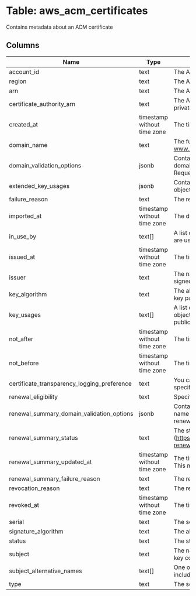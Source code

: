 
# Table: aws_acm_certificates
Contains metadata about an ACM certificate
## Columns
| Name        | Type           | Description  |
| ------------- | ------------- | -----  |
|account_id|text|The AWS Account ID of the resource.|
|region|text|The AWS Region of the resource.|
|arn|text|The Amazon Resource Name (ARN) of the certificate|
|certificate_authority_arn|text|The Amazon Resource Name (ARN) of the ACM PCA private certificate authority (CA) that issued the certificate|
|created_at|timestamp without time zone|The time at which the certificate was requested.|
|domain_name|text|The fully qualified domain name for the certificate, such as www.example.com or example.com.|
|domain_validation_options|jsonb|Contains information about the initial validation of each domain name that occurs as a result of the RequestCertificate request.|
|extended_key_usages|jsonb|Contains a list of Extended Key Usage X.509 v3 extension objects.|
|failure_reason|text|The reason the certificate request failed|
|imported_at|timestamp without time zone|The date and time at which the certificate was imported|
|in_use_by|text[]|A list of ARNs for the Amazon Web Services resources that are using the certificate|
|issued_at|timestamp without time zone|The time at which the certificate was issued|
|issuer|text|The name of the certificate authority that issued and signed the certificate.|
|key_algorithm|text|The algorithm that was used to generate the public-private key pair.|
|key_usages|text[]|A list of Key Usage X.509 v3 extension objects. Each object is a string value that identifies the purpose of the public key contained in the certificate.|
|not_after|timestamp without time zone|The time after which the certificate is not valid.|
|not_before|timestamp without time zone|The time before which the certificate is not valid.|
|certificate_transparency_logging_preference|text|You can opt out of certificate transparency logging by specifying the DISABLED option|
|renewal_eligibility|text|Specifies whether the certificate is eligible for renewal|
|renewal_summary_domain_validation_options|jsonb|Contains information about the validation of each domain name in the certificate, as it pertains to ACM's managed renewal.|
|renewal_summary_status|text|The status of ACM's managed renewal (https://docs.aws.amazon.com/acm/latest/userguide/acm-renewal.html) of the certificate.  This member is required.|
|renewal_summary_updated_at|timestamp without time zone|The time at which the renewal summary was last updated.  This member is required.|
|renewal_summary_failure_reason|text|The reason that a renewal request was unsuccessful.|
|revocation_reason|text|The reason the certificate was revoked|
|revoked_at|timestamp without time zone|The time at which the certificate was revoked|
|serial|text|The serial number of the certificate.|
|signature_algorithm|text|The algorithm that was used to sign the certificate.|
|status|text|The status of the certificate.|
|subject|text|The name of the entity that is associated with the public key contained in the certificate.|
|subject_alternative_names|text[]|One or more domain names (subject alternative names) included in the certificate|
|type|text|The source of the certificate|
